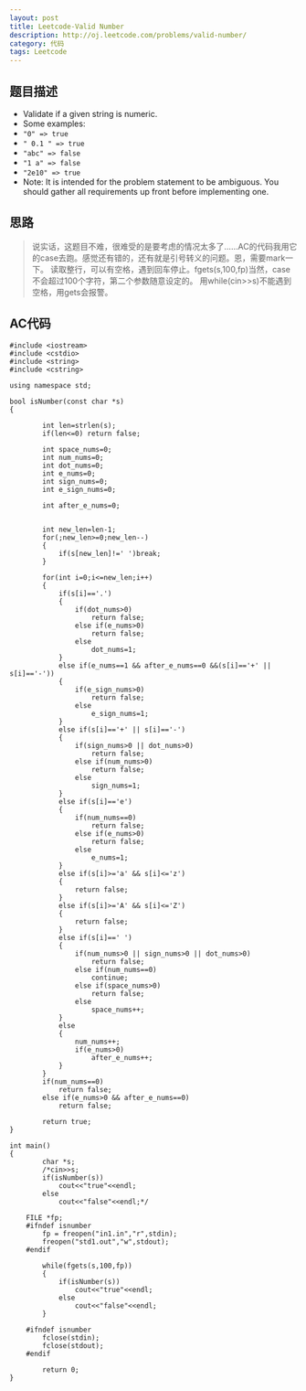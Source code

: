 ```yaml
---
layout: post
title: Leetcode-Valid Number  
description: http://oj.leetcode.com/problems/valid-number/
category: 代码
tags: Leetcode
---
```

## 题目描述
*   Validate if a given string is numeric.
*   Some examples:
*   `"0" => true`
*   `" 0.1 " => true`
*   `"abc" => false`
*   `"1 a" => false`
*   `"2e10" => true`
*   Note: It is intended for the problem statement to be ambiguous. You should gather all requirements up front before implementing one.

## 思路
>说实话，这题目不难，很难受的是要考虑的情况太多了……AC的代码我用它的case去跑。感觉还有错的，还有就是引号转义的问题。恩，需要mark一下。
>读取整行，可以有空格，遇到回车停止。fgets(s,100,fp)当然，case不会超过100个字符，第二个参数随意设定的。
>用while(cin>>s)不能遇到空格，用gets会报警。

## AC代码

    #include <iostream>
    #include <cstdio>
    #include <string>
    #include <cstring>
    
    using namespace std;
    
    bool isNumber(const char *s) 
    {
    
            int len=strlen(s);
            if(len<=0) return false;
            
            int space_nums=0;
            int num_nums=0;
            int dot_nums=0;
            int e_nums=0;
            int sign_nums=0;
            int e_sign_nums=0;
            
            int after_e_nums=0;
            
            
            int new_len=len-1;
            for(;new_len>=0;new_len--)
            {
                if(s[new_len]!=' ')break;
            }
            
            for(int i=0;i<=new_len;i++)
            {
                if(s[i]=='.')
                {
                    if(dot_nums>0) 
                    	return false;
                    else if(e_nums>0) 
                    	return false;
                    else 
                    	dot_nums=1;
                }
                else if(e_nums==1 && after_e_nums==0 &&(s[i]=='+' || s[i]=='-'))
                {
                    if(e_sign_nums>0) 
                    	return false;
                    else 
                    	e_sign_nums=1;
                }
                else if(s[i]=='+' || s[i]=='-')
                {
                    if(sign_nums>0 || dot_nums>0) 
                    	return false;
                    else if(num_nums>0) 
                    	return false;
                    else 
                    	sign_nums=1;
                }
                else if(s[i]=='e')
                {
                    if(num_nums==0)
                    	return false;
                    else if(e_nums>0) 
                    	return false;
                    else 
                    	e_nums=1;
                }
                else if(s[i]>='a' && s[i]<='z')
                {
                    return false;
                }
                else if(s[i]>='A' && s[i]<='Z')
                {
                    return false;
                }
                else if(s[i]==' ')
                {
                    if(num_nums>0 || sign_nums>0 || dot_nums>0)
                    	return false;
                    else if(num_nums==0)
                    	continue;
                    else if(space_nums>0) 
                    	return false;
                    else 
                    	space_nums++;
                }
                else
                {
                    num_nums++;
                    if(e_nums>0) 
                    	after_e_nums++;
                }
            }
            if(num_nums==0) 
            	return false;
            else if(e_nums>0 && after_e_nums==0) 
            	return false;
            
            return true;
    }
    
    int main()
    {
        	char *s;
        	/*cin>>s;
        	if(isNumber(s))
        		cout<<"true"<<endl;
        	else
        		cout<<"false"<<endl;*/
        
        FILE *fp;
        #ifndef isnumber
        	fp = freopen("in1.in","r",stdin);
        	freopen("std1.out","w",stdout);
        #endif
        
        	while(fgets(s,100,fp))
        	{
        		if(isNumber(s))
        			cout<<"true"<<endl;
        		else
        			cout<<"false"<<endl;
        	}
        
        #ifndef isnumber
        	fclose(stdin);
        	fclose(stdout);
        #endif
        
        	return 0;
    }
    